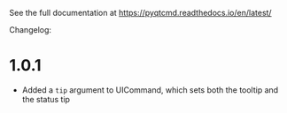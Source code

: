 
See the full documentation at https://pyqtcmd.readthedocs.io/en/latest/

Changelog:

1.0.1
=====

  * Added a `tip` argument to UICommand, which sets both the tooltip
    and the status tip
